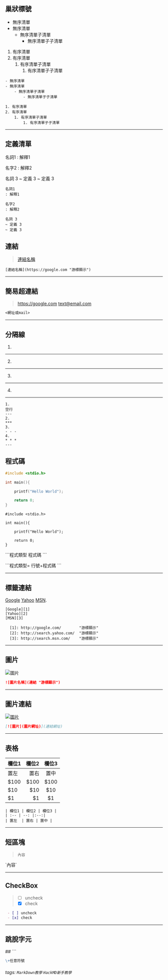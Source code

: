 巢狀標號
---

- 無序清單
- 無序清單
    - 無序清單子清單
        - 無序清單子子清單

1. 有序清單
2. 有序清單
    1. 有序清單子清單
        1. 有序清單子子清單

```MD
- 無序清單
- 無序清單
    - 無序清單子清單
        - 無序清單子子清單

1. 有序清單
2. 有序清單
    1. 有序清單子清單
        1. 有序清單子子清單
```

---

定義清單
---

名詞1
: 解釋1

名字2
: 解釋2

名詞 3
~ 定義 3
~ 定義 3

```
名詞1
: 解釋1

名字2
: 解釋2

名詞 3
~ 定義 3
~ 定義 3
```

連結
---
>[連結名稱](https://google.com "游標顯示")

```
[連結名稱](https://google.com "游標顯示")
```

---

簡易超連結
---
><https://google.com>
><text@email.com>

```md
<網址或mail>
```

---

分隔線
---
1.

---
2.
***
3.
- - -
4.
* * *

```
1.
空行
---
2.
***
3.
- - -
4.
* * *
---
```

程式碼
---
```cpp
#include <stdio.h>

int main(){

    printf("Hello World");

    return 0;
}
```
```cpp=
#include <stdio.h>

int main(){

    printf("Hello World");

    return 0;
}
```


\```程式類型
程式碼
\```

\```程式類型=
行號+程式碼
\```

---

標籤連結
---
[Google][1]
[Yahoo][2]
[MSN][3].

  [1]: http://google.com/        "游標顯示"
  [2]: http://search.yahoo.com/  "游標顯示"
  [3]: http://search.msn.com/    "游標顯示"
```
[Google][1]
[Yahoo][2]
[MSN][3]

  [1]: http://google.com/        "游標顯示"
  [2]: http://search.yahoo.com/  "游標顯示"
  [3]: http://search.msn.com/    "游標顯示"
```

---

圖片
---
![圖片](https://i1.wp.com/mrcodingroom.freesite.host/wp-content/uploads/2019/01/Drawing.png "哈")

```md
![圖片名稱](連結 "游標顯示")
```

---

圖片連結
---
[![圖片](https://i1.wp.com/mrcodingroom.freesite.host/wp-content/uploads/2019/01/Drawing.png)](https://mrcodingroom.freesite.host/)

```md
[![圖片](圖片網址)](連結網址)
```

---

表格
---
| 欄位1 | 欄位2 | 欄位3 |
| :-- | --: |:--:|
| 置左  | 置右 | 置中 |
| $100 | $100 | $100 |
| $10 | $10  | $10 |
| $1  | $1  | $1 |

```
| 欄位1 | 欄位2 | 欄位3 |
| :-- | --: |:--:|
| 置左  | 置右 | 置中 |
```

---

短區塊
---
>`內容`

\`內容`

---

CheckBox
---
> - [ ] uncheck
> - [x] check

```md
 - [ ] uncheck
 - [x] check
```



---

跳脫字元
---
\##
\```

```md
\+任意符號
```

###### tags: `MarkDown教學` `HackMD新手教學`


